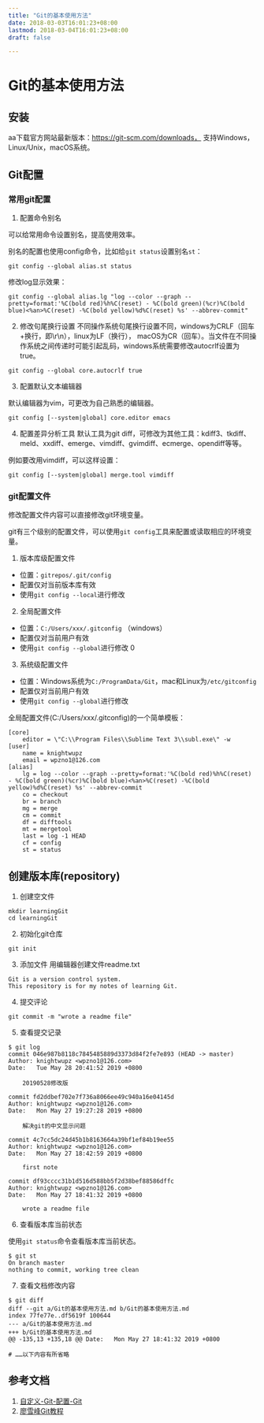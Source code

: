 ```yaml
---
title: "Git的基本使用方法"
date: 2018-03-03T16:01:23+08:00
lastmod: 2018-03-04T16:01:23+08:00
draft: false

---
```


# Git的基本使用方法

## 安装
aa下载官方网站最新版本：https://git-scm.com/downloads， 支持Windows，Linux/Unix，macOS系统。

## Git配置

### 常用git配置

1. 配置命令别名

可以给常用命令设置别名，提高使用效率。

别名的配置也使用config命令，比如给`git status`设置别名`st`：
```
git config --global alias.st status
```

修改log显示效果：
```
git config --global alias.lg "log --color --graph --pretty=format:'%C(bold red)%h%C(reset) - %C(bold green)(%cr)%C(bold blue)<%an>%C(reset) -%C(bold yellow)%d%C(reset) %s' --abbrev-commit"
```
2. 修改句尾换行设置
不同操作系统句尾换行设置不同，windows为CRLF（回车+换行，即\r\n），linux为LF（换行）， macOS为CR（回车）。当文件在不同操作系统之间传递时可能引起乱码，windows系统需要修改autocrlf设置为true。

```
git config --global core.autocrlf true
```

3. 配置默认文本编辑器

默认编辑器为vim，可更改为自己熟悉的编辑器。

```
git config [--system|global] core.editor emacs
```

4. 配置差异分析工具
默认工具为git diff，可修改为其他工具：kdiff3、tkdiff、meld、xxdiff、emerge、vimdiff、gvimdiff、ecmerge、opendiff等等。

例如要改用vimdiff，可以这样设置：
```
git config [--system|global] merge.tool vimdiff
```
### git配置文件
修改配置文件内容可以直接修改git环境变量。

git有三个级别的配置文件，可以使用`git config`工具来配置或读取相应的环境变量。

1. 版本库级配置文件
- 位置：`gitrepos/.git/config`
- 配置仅对当前版本库有效
- 使用`git config --local`进行修改

2. 全局配置文件
- 位置：`C:/Users/xxx/.gitconfig` （windows）
- 配置仅对当前用户有效
- 使用`git config --global`进行修改
0
3. 系统级配置文件
- 位置：Windows系统为`C:/ProgramData/Git`，mac和Linux为`/etc/gitconfig`
- 配置仅对当前用户有效
- 使用`git config --global`进行修改

全局配置文件(C:/Users/xxx/.gitconfig)的一个简单模板：
```
[core]
	editor = \"C:\\Program Files\\Sublime Text 3\\subl.exe\" -w
[user]
	name = knightwupz
	email = wpzno1@126.com
[alias]
	lg = log --color --graph --pretty=format:'%C(bold red)%h%C(reset) - %C(bold green)(%cr)%C(bold blue)<%an>%C(reset) -%C(bold yellow)%d%C(reset) %s' --abbrev-commit
	co = checkout
	br = branch
	mg = merge
	cm = commit
	df = difftools
	mt = mergetool
	last = log -1 HEAD
	cf = config
	st = status
```

## 创建版本库(repository)

1. 创建空文件
```
mkdir learningGit
cd learningGit
```
2. 初始化git仓库
```
git init
```
3. 添加文件
用编辑器创建文件readme.txt
```
Git is a version control system.
This repository is for my notes of learning Git.
```

4. 提交评论
```
git commit -m "wrote a readme file"
```

5. 查看提交记录
```
$ git log
commit 046e987b8118c7845485889d3373d84f2fe7e893 (HEAD -> master)
Author: knightwupz <wpzno1@126.com>
Date:   Tue May 28 20:41:52 2019 +0800

    20190528修改版

commit fd2ddbef702e7f736a8066ee49c940a16e04145d
Author: knightwupz <wpzno1@126.com>
Date:   Mon May 27 19:27:28 2019 +0800

    解决git的中文显示问题

commit 4c7cc5dc24d45b1b8163664a39bf1ef84b19ee55
Author: knightwupz <wpzno1@126.com>
Date:   Mon May 27 18:42:59 2019 +0800

    first note

commit df93cccc31b1d516d588bb5f2d38bef88586dffc
Author: knightwupz <wpzno1@126.com>
Date:   Mon May 27 18:41:32 2019 +0800

    wrote a readme file

```

6. 查看版本库当前状态

使用`git status`命令查看版本库当前状态。

```
$ git st
On branch master
nothing to commit, working tree clean
```

7. 查看文档修改内容

```
$ git diff
diff --git a/Git的基本使用方法.md b/Git的基本使用方法.md
index 77fe77e..df5619f 100644
--- a/Git的基本使用方法.md
+++ b/Git的基本使用方法.md
@@ -135,13 +135,18 @@ Date:   Mon May 27 18:41:32 2019 +0800

# ……以下内容有所省略
```



## 参考文档
1. [自定义-Git-配置-Git](https://git-scm.com/book/zh/v1/%E8%87%AA%E5%AE%9A%E4%B9%89-Git-%E9%85%8D%E7%BD%AE-Git)
2. [廖雪峰Git教程](https://www.liaoxuefeng.com/wiki/896043488029600)

